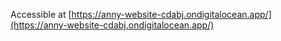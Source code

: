 Accessible at [https://anny-website-cdabj.ondigitalocean.app/](https://anny-website-cdabj.ondigitalocean.app/)
